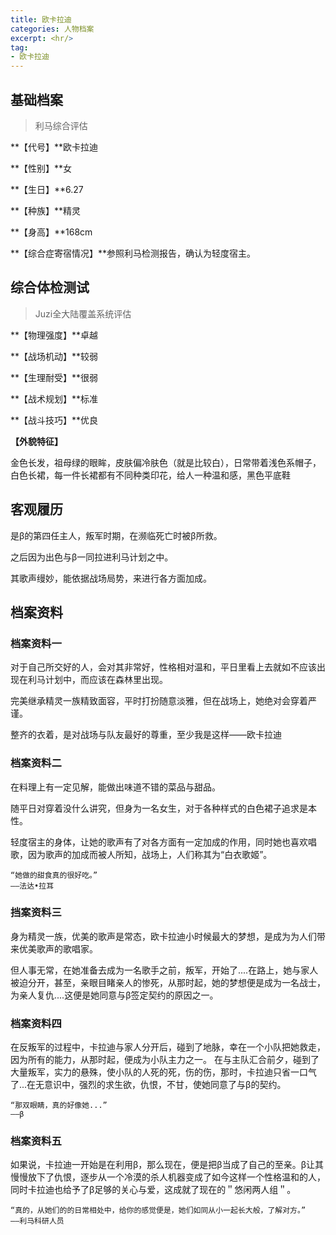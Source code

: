 ```yaml
---
title: 欧卡拉迪
categories: 人物档案
excerpt: <hr/>
tag:
- 欧卡拉迪
---
```


## 基础档案

> 利马综合评估

**【代号】**欧卡拉迪

**【性别】**女

**【生日】**6.27

**【种族】**精灵

**【身高】**168cm

**【综合症寄宿情况】**参照利马检测报告，确认为轻度宿主。

## 综合体检测试

> Juzi全大陆覆盖系统评估

**【物理强度】**卓越

**【战场机动】**较弱

**【生理耐受】**很弱

**【战术规划】**标准

**【战斗技巧】**优良

**【外貌特征】**

金色长发，祖母绿的眼眸，皮肤偏冷肤色（就是比较白），日常带着浅色系帽子，白色长裙，每一件长裙都有不同种类印花，给人一种温和感，黑色平底鞋

## 客观履历
是β的第四任主人，叛军时期，在濒临死亡时被β所救。

之后因为出色与β一同拉进利马计划之中。

其歌声缦妙，能依据战场局势，来进行各方面加成。

## 档案资料

### 档案资料一
对于自己所交好的人，会对其非常好，性格相对温和，平日里看上去就如不应该出现在利马计划中，而应该在森林里出现。

完美继承精灵一族精致面容，平时打扮随意淡雅，但在战场上，她绝对会穿着严谨。

整齐的衣着，是对战场与队友最好的尊重，至少我是这样——欧卡拉迪

### 档案资料二

在料理上有一定见解，能做出味道不错的菜品与甜品。

随平日对穿着没什么讲究，但身为一名女生，对于各种样式的白色裙子追求是本性。

轻度宿主的身体，让她的歌声有了对各方面有一定加成的作用，同时她也喜欢唱歌，因为歌声的加成而被人所知，战场上，人们称其为“白衣歌姬”。

```
“她做的甜食真的很好吃。”
——法达•拉耳
```

### 挡案资料三
身为精灵一族，优美的歌声是常态，欧卡拉迪小时候最大的梦想，是成为为人们带来优美歌声的歌唱家。

但人事无常，在她准备去成为一名歌手之前，叛军，开始了....在路上，她与家人被迫分开，甚至，亲眼目睹亲人的惨死，从那时起，她的梦想便是成为一名战士，为亲人复仇....这便是她同意与β签定契约的原因之一。

### 档案资料四
在反叛军的过程中，卡拉迪与家人分开后，碰到了地脉，幸在一个小队把她救走，因为所有的能力，从那时起，便成为小队主力之一。
在与主队汇合前夕，碰到了大量叛军，实力的悬殊，使小队的人死的死，伤的伤，那时，卡拉迪只省一口气了...在无意识中，强烈的求生欲，仇恨，不甘，使她同意了与β的契约。

```
“那双眼睛，真的好像她...”
——β
```

### 档案资料五

如果说，卡拉迪一开始是在利用β，那么现在，便是把β当成了自己的至亲。β让其慢慢放下了仇恨，逐步从一个冷漠的杀人机器变成了如今这样一个性格温和的人，同时卡拉迪也给予了β足够的关心与爱，这成就了现在的＂悠闲两人组＂。

```
“真的，从她们的的日常相处中，给你的感觉便是，她们如同从小一起长大般，了解对方。”
——利马科研人员
```
